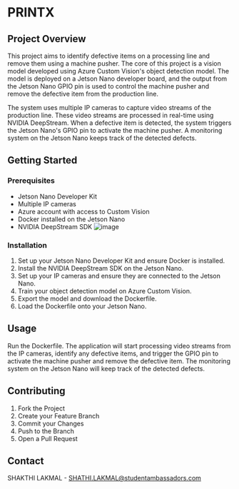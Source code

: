 # PRINTX

## Project Overview

This project aims to identify defective items on a processing line and remove them using a machine pusher. The core of this project is a vision model developed using Azure Custom Vision's object detection model. The model is deployed on a Jetson Nano developer board, and the output from the Jetson Nano GPIO pin is used to control the machine pusher and remove the defective item from the production line.

The system uses multiple IP cameras to capture video streams of the production line. These video streams are processed in real-time using NVIDIA DeepStream. When a defective item is detected, the system triggers the Jetson Nano's GPIO pin to activate the machine pusher. A monitoring system on the Jetson Nano keeps track of the detected defects.

## Getting Started

### Prerequisites

- Jetson Nano Developer Kit
- Multiple IP cameras
- Azure account with access to Custom Vision
- Docker installed on the Jetson Nano
- NVIDIA DeepStream SDK
  ![image](https://github.com/user-attachments/assets/d87aa581-a161-47cd-91a7-e34e0f78244a)


### Installation

1. Set up your Jetson Nano Developer Kit and ensure Docker is installed.
2. Install the NVIDIA DeepStream SDK on the Jetson Nano.
3. Set up your IP cameras and ensure they are connected to the Jetson Nano.
4. Train your object detection model on Azure Custom Vision.
5. Export the model and download the Dockerfile.
6. Load the Dockerfile onto your Jetson Nano.

## Usage

Run the Dockerfile. The application will start processing video streams from the IP cameras, identify any defective items, and trigger the GPIO pin to activate the machine pusher and remove the defective item. The monitoring system on the Jetson Nano will keep track of the detected defects.

## Contributing

1. Fork the Project
2. Create your Feature Branch 
3. Commit your Changes 
4. Push to the Branch 
5. Open a Pull Request

## Contact

SHAKTHI LAKMAL - SHATHI.LAKMAL@studentambassadors.com
